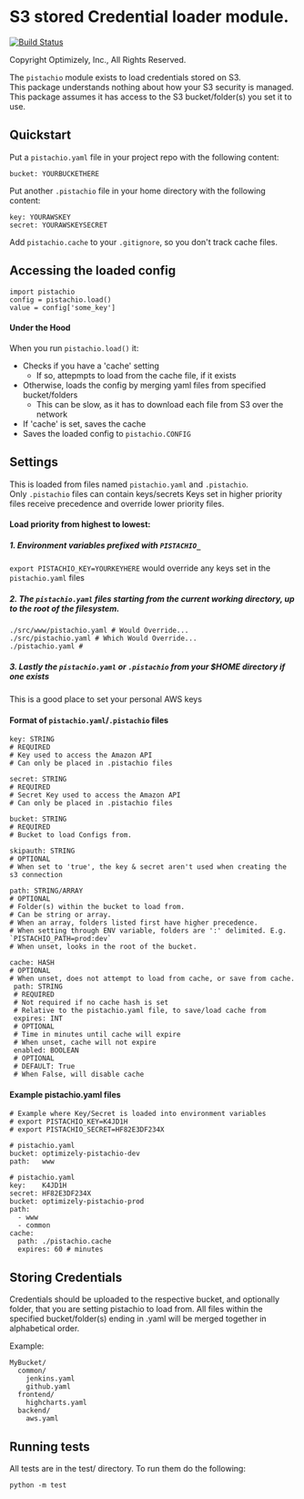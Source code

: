 S3 stored Credential loader module.
================
[![Build Status](https://travis-ci.org/optimizely/pistachio.svg?branch=master)](https://travis-ci.org/optimizely/pistachio)

Copyright Optimizely, Inc., All Rights Reserved.

The `pistachio` module exists to load credentials stored on S3.  
This package understands nothing about how your S3 security is managed.  
This package assumes it has access to the S3 bucket/folder(s) you set it to use.

## Quickstart
Put a `pistachio.yaml` file in your project repo with the following content:
```
bucket: YOURBUCKETHERE
```
Put another `.pistachio` file in your home directory with the following content:
```
key: YOURAWSKEY
secret: YOURAWSKEYSECRET
```
Add `pistachio.cache` to your `.gitignore`, so you don't track cache files.

## Accessing the loaded config
```
import pistachio
config = pistachio.load()
value = config['some_key']
```

#### Under the Hood
When you run `pistachio.load()` it:  
- Checks if you have a 'cache' setting
  - If so, attepmpts to load from the cache file, if it exists
- Otherwise, loads the config by merging yaml files from specified bucket/folders
  - This can be slow, as it has to download each file from S3 over the network
- If 'cache' is set, saves the cache
- Saves the loaded config to `pistachio.CONFIG`

## Settings
This is loaded from files named `pistachio.yaml` and `.pistachio`.  
Only `.pistachio` files can contain keys/secrets
Keys set in higher priority files receive precedence and override lower priority files.
#### Load priority from highest to lowest:  
##### 1. Environment variables prefixed with `PISTACHIO_`
`export PISTACHIO_KEY=YOURKEYHERE` would override any keys set in the `pistachio.yaml` files  
##### 2. The `pistachio.yaml` files starting from the current working directory, up to the root of the filesystem.
```
./src/www/pistachio.yaml # Would Override...
./src/pistachio.yaml # Which Would Override...
./pistachio.yaml # 
```  
##### 3. Lastly the `pistachio.yaml` or `.pistachio` from your $HOME directory if one exists
This is a good place to set your personal AWS keys
#### Format of `pistachio.yaml`/`.pistachio` files
```
key: STRING 
# REQUIRED
# Key used to access the Amazon API
# Can only be placed in .pistachio files
```
```
secret: STRING 
# REQUIRED
# Secret Key used to access the Amazon API
# Can only be placed in .pistachio files
```
```
bucket: STRING
# REQUIRED
# Bucket to load Configs from.
```
```
skipauth: STRING
# OPTIONAL
# When set to 'true', the key & secret aren't used when creating the s3 connection
```
```
path: STRING/ARRAY
# OPTIONAL
# Folder(s) within the bucket to load from.
# Can be string or array.  
# When an array, folders listed first have higher precedence.
# When setting through ENV variable, folders are ':' delimited. E.g. `PISTACHIO_PATH=prod:dev`
# When unset, looks in the root of the bucket.
```
```
cache: HASH
# OPTIONAL
# When unset, does not attempt to load from cache, or save from cache.
 path: STRING
 # REQUIRED
 # Not required if no cache hash is set
 # Relative to the pistachio.yaml file, to save/load cache from
 expires: INT
 # OPTIONAL
 # Time in minutes until cache will expire
 # When unset, cache will not expire
 enabled: BOOLEAN
 # OPTIONAL
 # DEFAULT: True
 # When False, will disable cache
```

#### Example pistachio.yaml files
```
# Example where Key/Secret is loaded into environment variables
# export PISTACHIO_KEY=K4JD1H
# export PISTACHIO_SECRET=HF82E3DF234X

# pistachio.yaml
bucket: optimizely-pistachio-dev
path:   www
```
```
# pistachio.yaml
key:    K4JD1H
secret: HF82E3DF234X
bucket: optimizely-pistachio-prod
path:
  - www
  - common
cache: 
  path: ./pistachio.cache
  expires: 60 # minutes
```

## Storing Credentials
Credentials should be uploaded to the respective bucket, and optionally folder, that you are setting pistachio to load from. All files within the specified bucket/folder(s) ending in .yaml will be merged together in alphabetical order.

Example:
```
MyBucket/
  common/
    jenkins.yaml
    github.yaml
  frontend/
    highcharts.yaml
  backend/
    aws.yaml
```    

## Running tests
All tests are in the test/ directory. To run them do the following:

```
python -m test
```
